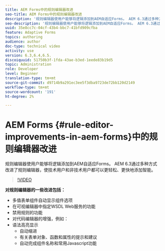 ```yaml
---
title: AEM Forms中的规则编辑器改进
seo-title: AEM Forms中的规则编辑器改进
description: '规则编辑器使用户能够将逻辑添加到AEM自适应Forms。 AEM 6.3通过多种方式改进了规则编辑器，使技术用户和非技术用户都可以更轻松、更快地添加智能。 '
seo-description: '规则编辑器使用户能够将逻辑添加到AEM自适应Forms。 AEM 6.3通过多种方式改进了规则编辑器，使技术用户和非技术用户都可以更轻松、更快地添加智能。 '
uuid: 35e8cc7c-04cf-43b4-bbc7-41bfd909cfba
feature: Adaptive Forms
topics: authoring
audience: author
doc-type: technical video
activity: use
version: 6.3,6.4,6.5.
discoiquuid: 51750b3f-1fda-43ae-b3ed-1eede83b19d5
topic: Administration
role: Developer
level: Beginner
translation-type: tm+mt
source-git-commit: d9714b9a291ec3ee5f3dba9723de72bb120d2149
workflow-type: tm+mt
source-wordcount: '191'
ht-degree: 2%

---
```



# AEM Forms {#rule-editor-improvements-in-aem-forms}中的规则编辑器改进

规则编辑器使用户能够将逻辑添加到AEM自适应Forms。 AEM 6.3通过多种方式改进了规则编辑器，使技术用户和非技术用户都可以更轻松、更快地添加智能。

>[!VIDEO](https://video.tv.adobe.com/v/19653?quality=9&learn=on)

**对规则编辑器的一些改进包括：**

* 多值表单组件自动显示组件选项
* 在可视编辑器中指定WSDL Web服务的功能
* 禁用规则的功能
* 对代码编辑器的增强，例如：
* 语法高亮显示
   * 自动缩进
   * 有关表单对象、函数和属性的提示和建议
   * 自动完成组件名称和常用Javascript功能
